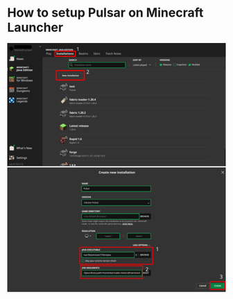# How to setup Pulsar on Minecraft Launcher

![1](https://github.com/Project-Pulsar/Pulsar-Public/blob/main/Images/1.png)
![2](https://github.com/Project-Pulsar/Pulsar-Public/blob/main/Images/2.png)
